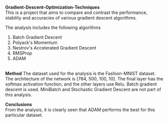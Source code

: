 <b>Gradient-Descent-Optimization-Techniques</b> </br>
This is a project that aims to compare and contrast the performance, stability and accuracies of various gradient descent algorithms.</br>

The analysis includes the following algorithms</br>
<ol>
<li>Batch Gradient Descent</li>
<li>Polyack's Momentum</li>
<li>Nestrov's Accelerated Gradient Descent</li>
<li>RMSProp</li>
<li>ADAM</li>
</ol>
</br>
<b>Method</b>
The dataset used for the analysis is the Fashion-MNIST dataset. The architecture of the network is [784, 500, 100, 10]. The final layer has the softmax activation function, and the other layers use Relu. Batch gradient descent is used. MiniBatch and Stochastic Gradient Descent are not part of this analysis.</br>

<b>Conclusions</b></br>
From the analysis, it is clearly seen that ADAM performs the best for this particular dataset.
